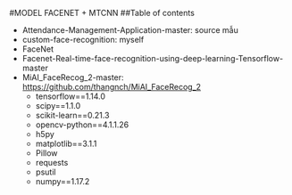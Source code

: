 #MODEL FACENET + MTCNN
##Table of contents
- Attendance-Management-Application-master: source mẫu
- custom-face-recognition: myself
- FaceNet
- Facenet-Real-time-face-recognition-using-deep-learning-Tensorflow-master
- MiAI_FaceRecog_2-master: https://github.com/thangnch/MiAI_FaceRecog_2
  + tensorflow==1.14.0
  + scipy==1.1.0
  + scikit-learn==0.21.3
  + opencv-python==4.1.1.26
  + h5py
  + matplotlib==3.1.1
  + Pillow
  + requests
  + psutil
  + numpy==1.17.2
